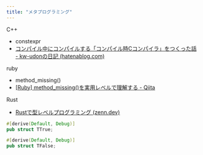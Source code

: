 ```yaml
---
title: "メタプログラミング"
---
```


C++
- constexpr
- [コンパイル中にコンパイルする「コンパイル時Cコンパイラ」をつくった話 - kw-udonの日記 (hatenablog.com)](https://kw-udon.hatenablog.com/entry/2016/12/03/201722)

ruby
- method_missing()
- [[Ruby] method_missing()を実用レベルで理解する - Qiita](https://qiita.com/kidach1/items/75ae4a29c99a79816384)


Rust
- [Rustで型レベルプログラミング (zenn.dev)](https://zenn.dev/yyu/articles/1eefb8f547dc1b)

```rust
#[derive(Default, Debug)]
pub struct TTrue;

#[derive(Default, Debug)]
pub struct TFalse;
```
